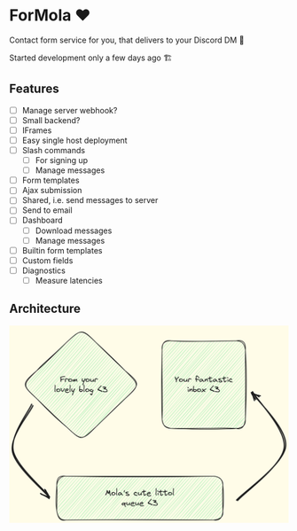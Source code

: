 # ForMola ❤️

Contact form service for you, that delivers to your Discord DM 🥳

Started development only a few days ago 🏗️

## Features

- [ ] Manage server webhook?
- [ ] Small backend?
- [ ] IFrames
- [ ] Easy single host deployment
- [ ] Slash commands
  - [ ] For signing up
  - [ ] Manage messages
- [ ] Form templates
- [ ] Ajax submission
- [ ] Shared, i.e. send messages to server
- [ ] Send to email
- [ ] Dashboard
  - [ ] Download messages
  - [ ] Manage messages
- [ ] Builtin form templates
- [ ] Custom fields
- [ ] Diagnostics
  - [ ] Measure latencies

## Architecture

![Architecture](assets/First_Diagram_for_Mola.png)
